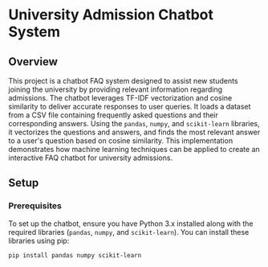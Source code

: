 # University Admission Chatbot System

## Overview

This project is a chatbot FAQ system designed to assist new students joining the university by providing relevant information regarding admissions. The chatbot leverages TF-IDF vectorization and cosine similarity to deliver accurate responses to user queries. It loads a dataset from a CSV file containing frequently asked questions and their corresponding answers. Using the `pandas`, `numpy`, and `scikit-learn` libraries, it vectorizes the questions and answers, and finds the most relevant answer to a user's question based on cosine similarity. This implementation demonstrates how machine learning techniques can be applied to create an interactive FAQ chatbot for university admissions.

## Setup

### Prerequisites

To set up the chatbot, ensure you have Python 3.x installed along with the required libraries (`pandas`, `numpy`, and `scikit-learn`). You can install these libraries using pip:

```bash
pip install pandas numpy scikit-learn
